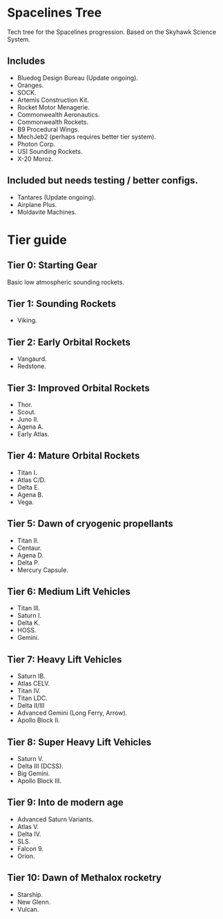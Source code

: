 # Spacelines Tree
Tech tree for the Spacelines progression. Based on the Skyhawk Science System.

## Includes
* Bluedog Design Bureau (Update ongoing).
* Oranges.
* SOCK.
* Artemis Construction Kit.
* Rocket Motor Menagerie.
* Commonwealth Aeronautics.
* Commonwealth Rockets.
* B9 Procedural Wings.
* MechJeb2 (perhaps requires better tier system).
* Photon Corp.
* USI Sounding Rockets.
* X-20 Moroz.

## Included but needs testing / better configs.
* Tantares (Update ongoing).
* Airplane Plus.
* Moldavite Machines.

# Tier guide

## Tier 0: Starting Gear
Basic low atmospheric sounding rockets.

## Tier 1: Sounding Rockets
* Viking.

## Tier 2: Early Orbital Rockets
* Vangaurd.
* Redstone.

## Tier 3: Improved Orbital Rockets
* Thor.
* Scout.
* Juno II.
* Agena A.
* Early Atlas.

## Tier 4: Mature Orbital Rockets
* Titan I.
* Atlas C/D.
* Delta E.
* Agena B.
* Vega.

## Tier 5: Dawn of cryogenic propellants
* Titan II.
* Centaur.
* Agena D.
* Delta P.
* Mercury Capsule.

## Tier 6: Medium Lift Vehicles
* Titan III.
* Saturn I.
* Delta K.
* HOSS.
* Gemini.

## Tier 7: Heavy Lift Vehicles
* Saturn IB.
* Atlas CELV.
* Titan IV.
* Titan LDC.
* Delta II/III
* Advanced Gemini (Long Ferry, Arrow).
* Apollo Block II.

## Tier 8: Super Heavy Lift Vehicles
* Saturn V. 
* Delta III (DCSS).
* Big Gemini.
* Apollo Block III.

## Tier 9: Into de modern age
* Advanced Saturn Variants.
* Atlas V.
* Delta IV.
* SLS.
* Falcon 9.
* Orion.

## Tier 10: Dawn of Methalox rocketry
* Starship.
* New Glenn.
* Vulcan.
